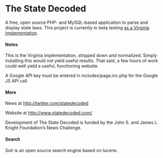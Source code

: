 The State Decoded
=================

A free, open source PHP- and MySQL-based application to parse and display state laws. This project is currently in beta testing [as a Virginia implementation](http://vacode.org/).

#### Notes
This is the Virginia implementation, stripped down and normalized. Simply installing this would not yield useful results. That said, a few hours of work could well yield a useful, functioning website.

A Google API key must be entered in includes/page.inc.php for the Google JS API call.

#### More
News at http://twitter.com/statedecoded

Website at http://www.statedecoded.com/

Development of The State Decoded is funded by the John S. and James L. Knight Foundation’s News Challenge.

#### Search
Solr is an open source search engine based on lucene.

